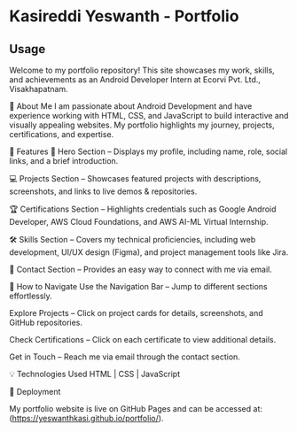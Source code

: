 # Kasireddi Yeswanth - Portfolio

## Usage

Welcome to my portfolio repository! This site showcases my work, skills, and achievements as an Android Developer Intern at Ecorvi Pvt. Ltd., Visakhapatnam.

🚀 About Me
I am passionate about Android Development and have experience working with HTML, CSS, and JavaScript to build interactive and visually appealing websites. My portfolio highlights my journey, projects, certifications, and expertise.

🌟 Features
👤 Hero Section – Displays my profile, including name, role, social links, and a brief introduction.

💻 Projects Section – Showcases featured projects with descriptions, screenshots, and links to live demos & repositories.

🏆 Certifications Section – Highlights credentials such as Google Android Developer, AWS Cloud Foundations, and AWS AI-ML Virtual Internship.

🛠 Skills Section – Covers my technical proficiencies, including web development, UI/UX design (Figma), and project management tools like Jira.

📩 Contact Section – Provides an easy way to connect with me via email.

📖 How to Navigate
Use the Navigation Bar – Jump to different sections effortlessly.

Explore Projects – Click on project cards for details, screenshots, and GitHub repositories.

Check Certifications – Click on each certificate to view additional details.

Get in Touch – Reach me via email through the contact section.

💡 Technologies Used
HTML | CSS | JavaScript

🚀 Deployment

My portfolio website is live on GitHub Pages and can be accessed at: (https://yeswanthkasi.github.io/portfolio/).
